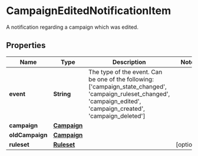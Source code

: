 

# CampaignEditedNotificationItem

A notification regarding a campaign which was edited.
## Properties

Name | Type | Description | Notes
------------ | ------------- | ------------- | -------------
**event** | **String** | The type of the event. Can be one of the following: [&#39;campaign_state_changed&#39;, &#39;campaign_ruleset_changed&#39;, &#39;campaign_edited&#39;, &#39;campaign_created&#39;, &#39;campaign_deleted&#39;]  | 
**campaign** | [**Campaign**](Campaign.md) |  | 
**oldCampaign** | [**Campaign**](Campaign.md) |  | 
**ruleset** | [**Ruleset**](Ruleset.md) |  |  [optional]



